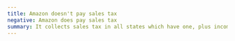 ```yaml
---
title: Amazon doesn't pay sales tax
negative: Amazon does pay sales tax
summary: It collects sales tax in all states which have one, plus income tax, property tax, payroll tax, *etc.*.
---
```

